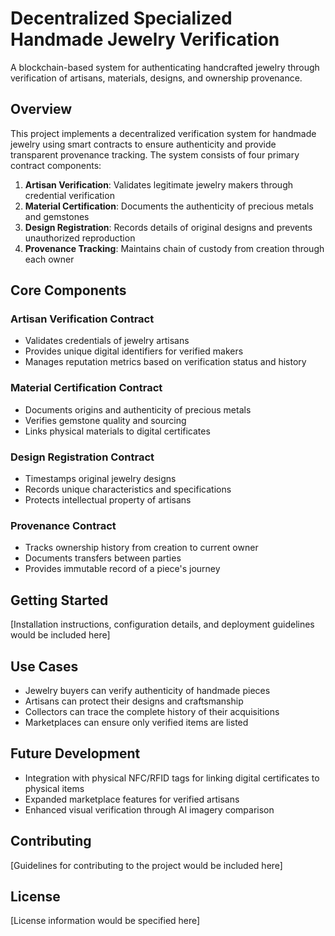 # Decentralized Specialized Handmade Jewelry Verification

A blockchain-based system for authenticating handcrafted jewelry through verification of artisans, materials, designs, and ownership provenance.

## Overview

This project implements a decentralized verification system for handmade jewelry using smart contracts to ensure authenticity and provide transparent provenance tracking. The system consists of four primary contract components:

1. **Artisan Verification**: Validates legitimate jewelry makers through credential verification
2. **Material Certification**: Documents the authenticity of precious metals and gemstones
3. **Design Registration**: Records details of original designs and prevents unauthorized reproduction
4. **Provenance Tracking**: Maintains chain of custody from creation through each owner

## Core Components

### Artisan Verification Contract
- Validates credentials of jewelry artisans
- Provides unique digital identifiers for verified makers
- Manages reputation metrics based on verification status and history

### Material Certification Contract
- Documents origins and authenticity of precious metals
- Verifies gemstone quality and sourcing
- Links physical materials to digital certificates

### Design Registration Contract
- Timestamps original jewelry designs
- Records unique characteristics and specifications
- Protects intellectual property of artisans

### Provenance Contract
- Tracks ownership history from creation to current owner
- Documents transfers between parties
- Provides immutable record of a piece's journey

## Getting Started

[Installation instructions, configuration details, and deployment guidelines would be included here]

## Use Cases

- Jewelry buyers can verify authenticity of handmade pieces
- Artisans can protect their designs and craftsmanship
- Collectors can trace the complete history of their acquisitions
- Marketplaces can ensure only verified items are listed

## Future Development

- Integration with physical NFC/RFID tags for linking digital certificates to physical items
- Expanded marketplace features for verified artisans
- Enhanced visual verification through AI imagery comparison

## Contributing

[Guidelines for contributing to the project would be included here]

## License

[License information would be specified here]
